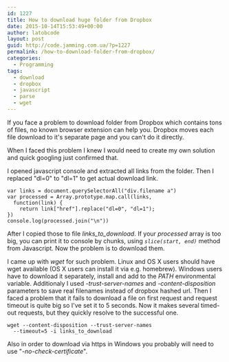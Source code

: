 ```yaml
---
id: 1227
title: How to download huge folder from Dropbox
date: 2015-10-14T15:53:49+00:00
author: latobcode
layout: post
guid: http://code.jamming.com.ua/?p=1227
permalink: /how-to-download-folder-from-dropbox/
categories:
  - Programming
tags:
  - download
  - dropbox
  - javascript
  - parse
  - wget
---
```

If you face a problem to download folder from Dropbox which contains tons of files, no known browser extension can help you. Dropbox moves each file download to it's separate page and you can't do it directly.

When I faced this problem I knew I would need to create my own solution and quick googling just confirmed that.

I opened javascript console and extracted all links from the folder. Then I replaced "dl=0" to "dl=1" to get actual download link.

<pre><code class="language-javascript">var links = document.querySelectorAll("div.filename a")
var processed = Array.prototype.map.call(links, 
  function(link) { 
    return link["href"].replace("dl=0", "dl=1"); 
})
console.log(processed.join("\n"))</code></pre>

After I copied those to file _links\_to\_download_. If your _processed_ array is too big, you can print it to console by chunks, using _<code class="language-">slice(start, end)</code>_ method from Javascript. Now the problem is to download them.

I came up with _wget_ for such problem. Linux and OS X users should have wget available (OS X users can install it via e.g. homebrew). Windows users have to download it separately, install and add to the _PATH_ environmental variable. Additionaly I used _-trust-server-names_ and _-content-disposition_ parameters to save real filenames instead of dropbox hashed url. Then I faced a problem that it fails to download a file on first request and request timeout is quite big so I've set it to 5 seconds. Now it makes several timed-out requests, but they quickly resolve to the successful one.

<pre><code class="language-">wget --content-disposition --trust-server-names 
  --timeout=5 -i links_to_download</code></pre>

Also in order to download via https in Windows you probably will need to use "_-no-check-certificate_".